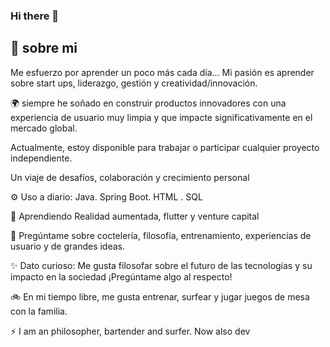 ### Hi there 👋
## 🚀 sobre mi
Me esfuerzo por aprender un poco más cada día...
Mi pasión es aprender sobre start ups, liderazgo, gestión y creatividad/innovación.

🌍 siempre he soñado en construir productos innovadores con una experiencia de usuario muy limpia y que impacte significativamente en el mercado global.

Actualmente, estoy disponible para trabajar o participar cualquier proyecto independiente.

Un viaje de desafíos, colaboración y crecimiento personal

⚙️ Uso a diario: Java. Spring Boot. HTML . SQL

🌱 Aprendiendo Realidad aumentada, flutter y venture capital

👯 Pregúntame sobre coctelería, filosofía, entrenamiento, experiencias de usuario y de grandes ideas.

✨ Dato curioso: Me gusta filosofar sobre el futuro de las tecnologías y su impacto en la sociedad ¡Pregúntame algo al respecto!

🚲 En mi tiempo libre, me gusta entrenar, surfear y jugar juegos de mesa con la familia.


⚡ I am an philosopher, bartender and surfer. Now also dev

